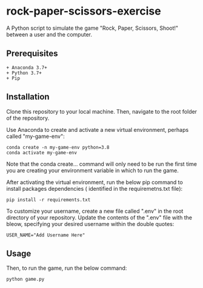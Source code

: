 # rock-paper-scissors-exercise

A Python script to simulate the game "Rock, Paper, Scissors, Shoot!" between a user and the computer.


## Prerequisites

    + Anaconda 3.7+
    + Python 3.7+
    + Pip


## Installation

Clone this repository to your local machine. Then, navigate to the root folder of the repository.

Use Anaconda to create and activate a new virtual environment, perhaps called "my-game-env":

    conda create -n my-game-env python=3.8 
    conda activate my-game-env

Note that the conda create... command will only need to be run the first time you are creating your environment variable in which to run the game.


After activating the virtual environment, run the below pip command to install packages dependencies ( identified in the requiremetns.txt file):

    pip install -r requirements.txt

To customize your username, create a new file called ".env" in the root directory of your repository. Update the contents of the ".env" file with the bleow, specifying your desired username within the double quotes:

    USER_NAME="Add Username Here"


## Usage

Then, to run the game, run the below command:

    python game.py